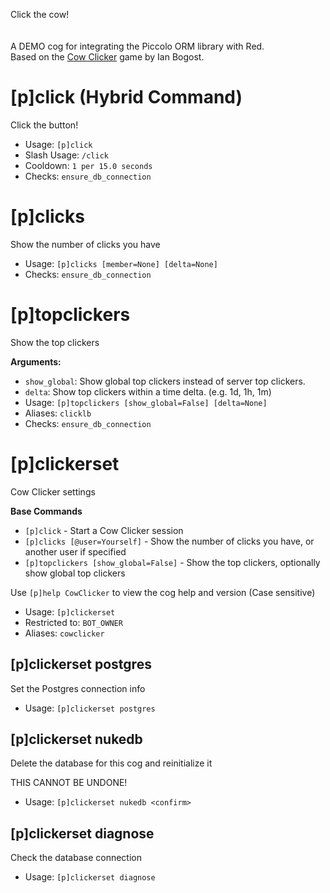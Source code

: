 Click the cow!<br/><br/><br/>A DEMO cog for integrating the Piccolo ORM library with Red.<br/>Based on the [Cow Clicker](https://en.wikipedia.org/wiki/Cow_Clicker) game by Ian Bogost.

# [p]click (Hybrid Command)
Click the button!<br/>
 - Usage: `[p]click`
 - Slash Usage: `/click`
 - Cooldown: `1 per 15.0 seconds`
 - Checks: `ensure_db_connection`
# [p]clicks
Show the number of clicks you have<br/>
 - Usage: `[p]clicks [member=None] [delta=None]`
 - Checks: `ensure_db_connection`
# [p]topclickers
Show the top clickers<br/>

**Arguments:**<br/>
- `show_global`: Show global top clickers instead of server top clickers.<br/>
- `delta`: Show top clickers within a time delta. (e.g. 1d, 1h, 1m)<br/>
 - Usage: `[p]topclickers [show_global=False] [delta=None]`
 - Aliases: `clicklb`
 - Checks: `ensure_db_connection`
# [p]clickerset
Cow Clicker settings<br/>

**Base Commands**<br/>
- `[p]click` - Start a Cow Clicker session<br/>
- `[p]clicks [@user=Yourself]` - Show the number of clicks you have, or another user if specified<br/>
- `[p]topclickers [show_global=False]` - Show the top clickers, optionally show global top clickers<br/>

Use `[p]help CowClicker` to view the cog help and version (Case sensitive)<br/>
 - Usage: `[p]clickerset`
 - Restricted to: `BOT_OWNER`
 - Aliases: `cowclicker`
## [p]clickerset postgres
Set the Postgres connection info<br/>
 - Usage: `[p]clickerset postgres`
## [p]clickerset nukedb
Delete the database for this cog and reinitialize it<br/>

THIS CANNOT BE UNDONE!<br/>
 - Usage: `[p]clickerset nukedb <confirm>`
## [p]clickerset diagnose
Check the database connection<br/>
 - Usage: `[p]clickerset diagnose`
